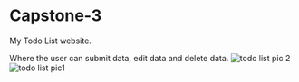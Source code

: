 # Capstone-3
My Todo List website.

Where the user can submit data, edit data and delete data.
![todo list pic 2](https://github.com/devondevos/Capstone-3/assets/52822153/6c531955-4f3c-4a61-9137-b749865122cf)
![todo list pic1](https://github.com/devondevos/Capstone-3/assets/52822153/296196f1-2cc4-47a4-9924-ce8d05c3f830)
